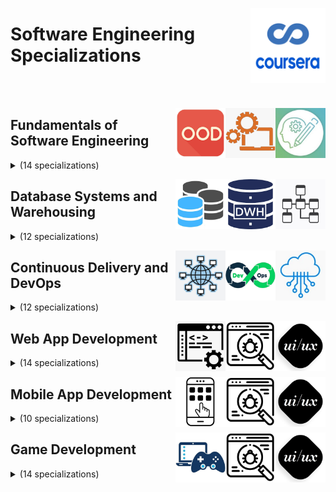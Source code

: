 <a href="https://coursera.org/"><img align="right" width="120" src="/logos/coursera.png"></img></a>

# Software Engineering Specializations

<br><br>

<a href="/eLearning-Platform-Resources/coursera-specializations/software-engineering.md"><img align="right" width="80" src="/logos/system-analysis.png"></img></a>
<a href="/eLearning-Platform-Resources/coursera-specializations/software-engineering.md"><img align="right" width="80" src="/logos/software-engineering.png"></img></a>
<a href="/eLearning-Platform-Resources/coursera-specializations/software-engineering.md"><img align="right" width="80" src="/logos/object-oriented-design.png"></img></a>

## Fundamentals of Software Engineering

<details>
    <summary>(14 specializations)</summary>
    <br>
<table>
    <thead>
        <tr>
<th width="25px">#</th>
<th width="400px">Specialization</th>
<th width="800px">Course Name</th>
<th width="25px">Hrs</th>
        </tr>
    </thead>
    <tbody>
            <tr>
<td rowspan=5 align="center">01</td>
<td rowspan=5 align="center">Requirements Engineering: Secure Software Specifications<br><a href="https://coursera.org/specializations/requirements-engineering-secure-software">Specialization</a><br>by University of Colorado Boulder</td>
<td><a href="https://coursera.org/learn/requirements-gathering-secure">Requirements Gathering for Secure Software Development</a></td>
<td align="center">10</td>
            </tr>
            <tr>
<td><a href="https://coursera.org/learn/requirements-elicitation">Requirements Elicitation: Artifact and Stakeholder Analysis</a></td>
<td align="center">20</td>
            </tr>
            <tr>
<td><a href="https://coursera.org/learn/requirements-specification-goals">Requirements Specifications: Goals and Conflict Analysis</a></td>
<td align="center">20</td>
            </tr>
            <tr>
<td><a href="https://coursera.org/learn/software-requirements-prioritization">Software Requirements Prioritization: Risk Analysis</a></td>
<td align="center">20</td>
            </tr>
            <tr>
<td><a href="https://coursera.org/learn/srs-documents-requirements">SRS Documents: Requirements and Diagrammatic Notations</a></td>
<td align="center">20</td>
            </tr>
            <tr>
<td rowspan=5 align="center">02</td>
<td rowspan=5 align="center">Java Programming and Software Engineering Fundamentals<br><a href="https://coursera.org/specializations/java-programming">Specialization</a><br>by Duke University</td>
<td><a href="https://coursera.org/learn/duke-programming-web">Programming Foundations with JavaScript, HTML and CSS</a></td>
<td align="center">35</td>
            </tr>
            <tr>
<td><a href="https://coursera.org/learn/java-programming">Java Programming: Solving Problems with Software</a></td>
<td align="center">15</td>
            </tr>
            <tr>
<td><a href="https://coursera.org/learn/java-programming-arrays-lists-data">Java Programming: Arrays, Lists, and Structured Data</a></td>
<td align="center">15</td>
            </tr>
            <tr>
<td><a href="https://coursera.org/learn/java-programming-design-principles">Java Programming: Principles of Software Design</a></td>
<td align="center">10</td>
            </tr>
            <tr>
<td><a href="https://coursera.org/learn/java-programming-recommender">Java Programming: Build a Recommendation System</a></td>
<td align="center">10</td>
            </tr>
            <tr>
<td rowspan=4 align="center">03</td>
<td rowspan=4 align="center">Software Design and Architecture<br><a href="https://coursera.org/specializations/software-design-architecture">Specialization</a><br>by University of Alberta</td>
<td><a href="https://coursera.org/learn/object-oriented-design">Object-Oriented Design</a></td>
<td align="center">20</td>
            </tr>
            <tr>
<td><a href="https://coursera.org/learn/design-patterns">Design Patterns</a></td>
<td align="center">25</td>
            </tr>
            <tr>
<td><a href="https://coursera.org/learn/software-architecture">Software Architecture</a></td>
<td align="center">15</td>
            </tr>
            <tr>
<td><a href="https://coursera.org/learn/service-oriented-architecture">Service-Oriented Architecture</a></td>
<td align="center">15</td>
            </tr>
            <tr>
<td rowspan=4 align="center">04</td>
<td rowspan=4 align="center">Secure Software Design<br><a href="https://coursera.org/specializations/secure-software-design">Specialization</a><br>by University of Colorado Boulder</td>
<td><a href="https://coursera.org/learn/software-design-development-life-cycle">Software Design as an Element of the Software Development Lifecycle</a></td>
<td align="center">10</td>
            </tr>
            <tr>
<td><a href="https://coursera.org/learn/software-design-abstraction">Software Design as an Abstraction</a></td>
<td align="center">15</td>
            </tr>
            <tr>
<td><a href="https://coursera.org/learn/software-design-methods-tools">Software Design Methods and Tools</a></td>
<td align="center">15</td>
            </tr>
            <tr>
<td><a href="https://coursera.org/learn/software-design-threats-mitigations">Software Design Threats and Mitigations</a></td>
<td align="center">20</td>
            </tr>
            <tr>
<td rowspan=4 align="center">05</td>
<td rowspan=4 align="center">Software Development Lifecycle<br><a href="https://coursera.org/specializations/software-development-lifecycle">Specialization</a><br>by University of Minnesota</td>
<td><a href="https://coursera.org/learn/software-processes">Software Development Processes and Methodologies</a></td>
<td align="center">20</td>
            </tr>
            <tr>
<td><a href="https://coursera.org/learn/agile-software-development">Agile Software Development</a></td>
<td align="center">15</td>
            </tr>
            <tr>
<td><a href="https://coursera.org/learn/lean-software-development">Lean Software Development</a></td>
<td align="center">15</td>
            </tr>
            <tr>
<td><a href="https://coursera.org/learn/engineering-practices-secure-software-quality">Engineering Practices for Building Quality Software</a></td>
<td align="center">20</td>
            </tr>
            <tr>
<td rowspan=4 align="center">06</td>
<td rowspan=4 align="center">Introduction to Application Development<br><a href="https://coursera.org/specializations/beginning-application-developer">Specialization</a><br>by LearnQuest</td>
<td><a href="https://coursera.org/learn/application-programming-fundamentals">Application Programming Fundamentals</a></td>
<td align="center">10</td>
            </tr>
            <tr>
<td><a href="https://coursera.org/learn/concepts-of-object-oriented-programming">Object-Oriented Programming Concepts</a></td>
<td align="center">10</td>
            </tr>
            <tr>
<td><a href="https://coursera.org/learn/essential-programming-tools">Essential Tools For Application Development</a></td>
<td align="center">10</td>
            </tr>
            <tr>
<td><a href="https://coursera.org/learn/development-methodologies-overview">Development Methodologies Overview</a></td>
<td align="center">15</td>
            </tr>
            <tr>
<td rowspan=4 align="center">07</td>
<td rowspan=4 align="center">Software Testing and Automation<br><a href="https://coursera.org/specializations/software-testing-automation">Specialization</a><br>by University of Minnesota</td>
<td><a href="https://coursera.org/learn/introduction-software-testing">Introduction to Software Testing</a></td>
<td align="center">30</td>
            </tr>
            <tr>
<td><a href="https://coursera.org/learn/black-box-white-box-testing">Black-box and White-box Testing</a></td>
<td align="center">30</td>
            </tr>
            <tr>
<td><a href="https://coursera.org/learn/automated-analysis">Introduction to Automated Analysis</a></td>
<td align="center">20</td>
            </tr>
            <tr>
<td><a href="https://coursera.org/learn/web-mobile-testing">Web and Mobile Testing with Selenium</a></td>
<td align="center">20</td>
            </tr>
            <tr>
<td rowspan=4 align="center">08</td>
<td rowspan=4 align="center">Test-Driven Development<br><a href="https://coursera.org/specializations/test-driven-development">Specialization</a><br>by LearnQuest</td>
<td><a href="https://coursera.org/learn/test-driven-development-overview">Test-Driven Development Overview</a></td>
<td align="center">15</td>
            </tr>
            <tr>
<td><a href="https://coursera.org/learn/a-practical-introduction-to-test-driven-development">A Practical Introduction to Test-Driven Development</a></td>
<td align="center">15</td>
            </tr>
            <tr>
<td><a href="https://coursera.org/learn/test-driven-development-workflow">Integrating Test-Driven Development into Your Workflow</a></td>
<td align="center">20</td>
            </tr>
            <tr>
<td><a href="https://coursera.org/learn/capstone-project-random-person-generator-using-tdd">Test-Driven Development Project: Random Person Generator</a></td>
<td align="center">10</td>
            </tr>
            <tr>
<td rowspan=3 align="center">09</td>
<td rowspan=3 align="center">Front-End Developer<br><a href="https://coursera.org/specializations/front-end-developer">Specialization</a><br>by LearnQuest</td>
<td><a href="https://coursera.org/learn/restful-web-services-jax-rs">RESTful Web Services with JAX-RS</a></td>
<td align="center">10</td>
            </tr>
            <tr>
<td><a href="https://coursera.org/learn/soap-web-services-jax-ws">SOAP Web Services with JAX-WS</a></td>
<td align="center">5</td>
            </tr>
            <tr>
<td><a href="https://coursera.org/learn/html-front-end-developer-web-services">HTML - Front-End Developer</a></td>
<td align="center">5</td>
            </tr>
            <tr>
<td rowspan=6 align="center">10</td>
<td rowspan=6 align="center">Software Engineering Tools and Practices<br><a href="https://coursera.org/specializations/codio-software-engineering">Specialization</a><br>by Codio</td>
<td><a href="https://coursera.org/learn/mastering-ansible-automation">Mastering Ansible Automation</a></td>
<td align="center">10</td>
            </tr>
            <tr>
<td><a href="https://coursera.org/learn/codio-cicd-for-software-developers">CI/CD for Software Developers</a></td>
<td align="center">10</td>
            </tr>
            <tr>
<td><a href="https://coursera.org/learn/codio-software-testing-for-developers">Software Testing for Developers</a></td>
<td align="center">10</td>
            </tr>
            <tr>
<td><a href="https://coursera.org/learn/codio-api-development">API Development</a></td>
<td align="center">10</td>
            </tr>
            <tr>
<td><a href="https://coursera.org/learn/codio-performance-monitoring">Performance Monitoring For Application Developers</a></td>
<td align="center">10</td>
            </tr>
            <tr>
<td><a href="https://coursera.org/learn/codio-restful-mvc-architecture">RESTful MVC Architecture</a></td>
<td align="center">10</td>
            </tr>
            <tr>
<td rowspan=3 align="center">11</td>
<td rowspan=3 align="center">Software Engineering<br><a href="https://coursera.org/specializations/software-engineering">Specialization</a><br>by The Hong Kong University of Science and Technology</td>
<td><a href="https://coursera.org/learn/software-engineering-modeling-software-systems-using-uml">Software Engineering: Modeling Software Systems using UML</a></td>
<td align="center">30</td>
            </tr>
            <tr>
<td><a href="https://coursera.org/learn/software-engineering-implementation-and-testing">Software Engineering: Implementation and Testing</a></td>
<td align="center">20</td>
            </tr>
            <tr>
<td><a href="https://coursera.org/learn/software-engineering-software-design-and-project-management">Software Engineering: Software Design and Project Management</a></td>
<td align="center">20</td>
            </tr>
            <tr>
<td rowspan=3 align="center">12</td>
<td rowspan=3 align="center">Software Architecture for Big Data<br><a href="https://coursera.org/specializations/software-architecture-big-data">Specialization</a><br>by University of Colorado Boulder</td>
<td><a href="https://coursera.org/learn/software-architecture-for-big-data-fundamentals">Fundamentals of Software Architecture for Big Data</a></td>
<td align="center">20</td>
            </tr>
            <tr>
<td><a href="https://coursera.org/learn/software-architecture-patterns-for-big-data">Software Architecture Patterns for Big Data</a></td>
<td align="center">25</td>
            </tr>
            <tr>
<td><a href="https://coursera.org/learn/software-architecture-for-big-data-applications">Applications of Software Architecture for Big Data</a></td>
<td align="center">15</td>
            </tr>
            <tr>
<td rowspan=4 align="center">13</td>
<td rowspan=4 align="center">Spring Framework<br><a href="https://coursera.org/specializations/spring-framework">Specialization</a><br>by LearnQuest</td>
<td><a href="https://coursera.org/learn/spring-ecosystem-and-core">Spring - Ecosystem and Core</a></td>
<td align="center">15</td>
            </tr>
            <tr>
<td><a href="https://coursera.org/learn/spring-mvc-rest-controller">Spring MVC, Spring Boot and Rest Controllers</a></td>
<td align="center">15</td>
            </tr>
            <tr>
<td><a href="https://coursera.org/learn/spring-repositories">Spring Data Repositories</a></td>
<td align="center">10</td>
            </tr>
            <tr>
<td><a href="https://coursera.org/learn/spring-cloud-overview">Spring - Cloud Overview</a></td>
<td align="center">10</td>
            </tr>
            <tr>
<td rowspan=4 align="center">14</td>
<td rowspan=4 align="center">Python Scripting for DevOps<br><a href="https://coursera.org/specializations/python-scripting-devops">Specialization</a><br>by LearnQuest</td>
<td><a href="https://coursera.org/learn/python-scripting-intro">Introduction to Python Scripting for DevOps</a></td>
<td align="center">20</td>
            </tr>
            <tr>
<td><a href="https://coursera.org/learn/python-scripting-dates-classes-collections">Python Scripting: Dates, Classes and Collections</a></td>
<td align="center">15</td>
            </tr>
            <tr>
<td><a href="https://coursera.org/learn/python-scripting-files-inheritance-databases">Python Scripting: Files, Inheritance, and Databases</a></td>
<td align="center">20</td>
            </tr>
            <tr>
<td><a href="https://coursera.org/learn/devops-build-automation-python">DevOps and Build Automation with Python</a></td>
<td align="center">15</td>
            </tr>
    </tbody>
</table>
</details>

<a href="/eLearning-Platform-Resources/coursera-specializations/software-engineering.md"><img align="right" width="80" src="/logos/database-design.png"></img></a>
<a href="/eLearning-Platform-Resources/coursera-specializations/software-engineering.md"><img align="right" width="80" src="/logos/data-warehousing.png"></img></a>
<a href="/eLearning-Platform-Resources/coursera-specializations/software-engineering.md"><img align="right" width="80" src="/logos/database-systems.png"></img></a>

## Database Systems and Warehousing

<details>
    <summary>(12 specializations)</summary>
    <br>
<table>
    <thead>
        <tr>
<th width="25px">#</th>
<th width="400px">Specialization</th>
<th width="800px">Course Name</th>
<th width="25px">Hrs</th>
        </tr>
    </thead>
    <tbody>
            <tr>
<td rowspan=4 align="center">01</td>
<td rowspan=4 align="center">Learn SQL Basics for Data Science<br><a href="https://coursera.org/specializations/learn-sql-basics-data-science">Specialization</a><br>by University of California Davis</td>
<td><a href="https://coursera.org/learn/sql-for-data-science">SQL for Data Science</a></td>
<td align="center">15</td>
            </tr>
            <tr>
<td><a href="https://coursera.org/learn/data-wrangling-analysis-abtesting">Data Wrangling, Analysis and AB Testing with SQL</a></td>
<td align="center">15</td>
            </tr>
            <tr>
<td><a href="https://coursera.org/learn/spark-sql">Distributed Computing with Spark SQL</a></td>
<td align="center">15</td>
            </tr>
            <tr>
<td><a href="https://coursera.org/learn/sql-data-science-capstone">SQL for Data Science Capstone Project</a></td>
<td align="center">35</td>
            </tr>
            <tr>
<td rowspan=5 align="center">02</td>
<td rowspan=5 align="center">Excel to MySQL: Analytic Techniques for Business<br><a href="https://coursera.org/specializations/excel-mysql">Specialization</a><br>by Duke University</td>
<td><a href="https://coursera.org/learn/analytics-business-metrics">Business Metrics for Data-Driven Companies</a></td>
<td align="center">10</td>
            </tr>
            <tr>
<td><a href="https://coursera.org/learn/analytics-excel">Mastering Data Analysis in Excel</a></td>
<td align="center">25</td>
            </tr>
            <tr>
<td><a href="https://coursera.org/learn/analytics-tableau">Data Visualization and Communication with Tableau</a></td>
<td align="center">30</td>
            </tr>
            <tr>
<td><a href="https://coursera.org/learn/analytics-mysql">Managing Big Data with MySQL</a></td>
<td align="center">50</td>
            </tr>
            <tr>
<td><a href="https://coursera.org/learn/analytics-capstone">Increasing Real Estate Management Profits: Harnessing Data Analytics</a></td>
<td align="center">20</td>
            </tr>
            <tr>
<td rowspan=4 align="center">03</td>
<td rowspan=4 align="center">Database systems<br><a href="https://coursera.org/specializations/database-systems">Specialization</a><br>by universidad nacional autonoma de mexico</td>
<td><a href="https://coursera.org/learn/relational-database">Relational database systems</a></td>
<td align="center">25</td>
            </tr>
            <tr>
<td><a href="https://coursera.org/learn/business-intelligence-data-warehousing">Business intelligence and data warehousing</a></td>
<td align="center">15</td>
            </tr>
            <tr>
<td><a href="https://coursera.org/learn/nosql-databases">NoSQL systems</a></td>
<td align="center">15</td>
            </tr>
            <tr>
<td><a href="https://coursera.org/learn/data-intensive-applications">Designing data-intensive applications</a></td>
<td align="center">10</td>
            </tr>
            <tr>
<td rowspan=4 align="center">04</td>
<td rowspan=4 align="center">Oracle SQL Databases<br><a href="https://coursera.org/specializations/oracle-sql-databases">Specialization</a><br>by LearnQuest</td>
<td><a href="https://coursera.org/learn/introduction-to-oracle-sql">Oracle Database Foundations</a></td>
<td align="center">15</td>
            </tr>
            <tr>
<td><a href="https://coursera.org/learn/oracle-database-platform">Oracle Database Platform</a></td>
<td align="center">10</td>
            </tr>
            <tr>
<td><a href="https://coursera.org/learn/oracle-sql-basics">Oracle SQL Basics</a></td>
<td align="center">10</td>
            </tr>
            <tr>
<td><a href="https://coursera.org/learn/oracle-sql-proficiency">Oracle SQL Proficiency</a></td>
<td align="center">10</td>
            </tr>
            <tr>
<td rowspan=4 align="center">05</td>
<td rowspan=4 align="center">PostgreSQL for Everybody<br><a href="https://coursera.org/specializations/postgresql-for-everybody">Specialization</a><br>by University of Michigan</td>
<td><a href="https://coursera.org/learn/database-design-postgresql">Database Design and Basic SQL in PostgreSQL</a></td>
<td align="center">15</td>
            </tr>
            <tr>
<td><a href="https://coursera.org/learn/intermediate-postgresql">Intermediate PostgreSQL</a></td>
<td align="center">20</td>
            </tr>
            <tr>
<td><a href="https://coursera.org/learn/json-natural-language-processing-postgresql">JSON and Natural Language Processing in PostgreSQL</a></td>
<td align="center">20</td>
            </tr>
            <tr>
<td><a href="https://coursera.org/learn/database-architecture-scale-nosql-elasticsearch-postgresql">Database Architecture, Scale, and NoSQL with Elasticsearch</a></td>
<td align="center">10</td>
            </tr>
            <tr>
<td rowspan=5 align="center">06</td>
<td rowspan=5 align="center">Data Warehousing for Business Intelligence<br><a href="https://coursera.org/specializations/data-warehousing">Specialization</a><br>by University of Colorado Boulder</td>
<td><a href="https://coursera.org/learn/database-management">Database Management Essentials</a></td>
<td align="center">45</td>
            </tr>
            <tr>
<td><a href="https://coursera.org/learn/dwdesign">Data Warehouse Concepts, Design, and Data Integration</a></td>
<td align="center">25</td>
            </tr>
            <tr>
<td><a href="https://coursera.org/learn/dwrelational">Relational Database Support for Data Warehouses</a></td>
<td align="center">30</td>
            </tr>
            <tr>
<td><a href="https://coursera.org/learn/business-intelligence-tools">Business Intelligence Concepts, Tools, and Applications</a></td>
<td align="center">25</td>
            </tr>
            <tr>
<td><a href="https://coursera.org/learn/data-warehouse-bi-building">Design and Build a Data Warehouse for Business Intelligence Implementation</a></td>
<td align="center">20</td>
            </tr>
            <tr>
<td rowspan=3 align="center">07</td>
<td rowspan=3 align="center">Database Design and Operational Business Intelligence<br><a href="https://coursera.org/specializations/data-design-operational-business-intellegence">Specialization</a><br>by University of California Irvine</td>
<td><a href="https://coursera.org/learn/nature-of-data-relational-database-design">The Nature of Data and Relational Database Design</a></td>
<td align="center">10</td>
            </tr>
            <tr>
<td><a href="https://coursera.org/learn/data-warehousing-business-intelligence">Data Warehousing and Business Intelligence</a></td>
<td align="center">10</td>
            </tr>
            <tr>
<td><a href="https://coursera.org/learn/business-intelligence-visual-analytics">Business Intelligence and Visual Analytics</a></td>
<td align="center">15</td>
            </tr>
            <tr>
<td rowspan=4 align="center">08</td>
<td rowspan=4 align="center">Java Database Connectivity<br><a href="https://coursera.org/specializations/java-database-connectivity">Specialization</a><br>by LearnQuest</td>
<td><a href="https://coursera.org/learn/java-database-connectivity-introduction">Java Database Connectivity (JDBC) Introduction</a></td>
<td align="center">10</td>
            </tr>
            <tr>
<td><a href="https://coursera.org/learn/java-database-connectivity-prepared-statements">Prepared Statements and Stored Procedures</a></td>
<td align="center">10</td>
            </tr>
            <tr>
<td><a href="https://coursera.org/learn/java-database-connectivity-sql-primer">Java Data Access - SQL Primer</a></td>
<td align="center">10</td>
            </tr>
            <tr>
<td><a href="https://coursera.org/learn/java-database-connectivity-jakarta-persistence">Jakarta Persistence (JPA)</a></td>
<td align="center">15</td>
            </tr>
            <tr>
<td rowspan=4 align="center">09</td>
<td rowspan=4 align="center">Computer Communications<br><a href="https://coursera.org/specializations/computer-communications">Specialization</a><br>by University of Colorado Boulder</td>
<td><a href="https://coursera.org/learn/fundamentals-network-communications">Fundamentals of Network Communication</a></td>
<td align="center">15</td>
            </tr>
            <tr>
<td><a href="https://coursera.org/learn/peer-to-peer-protocols-local-area-networks">Peer-to-Peer Protocols and Local Area Networks</a></td>
<td align="center">20</td>
            </tr>
            <tr>
<td><a href="https://coursera.org/learn/packet-switching-networks-algorithms">Packet Switching Networks and Algorithms</a></td>
<td align="center">20</td>
            </tr>
            <tr>
<td><a href="https://coursera.org/learn/tcp-ip-advanced">TCP/IP and Advanced Topics</a></td>
<td align="center">20</td>
            </tr>
            <tr>
<td rowspan=4 align="center">10</td>
<td rowspan=4 align="center">Fundamentals of Computer Network Security<br><a href="https://coursera.org/specializations/computer-network-security">Specialization</a><br>by University of Colorado Boulder</td>
<td><a href="https://coursera.org/learn/design-secure-networked-systems">Design and Analyze Secure Networked Systems</a></td>
<td align="center">20</td>
            </tr>
            <tr>
<td><a href="https://coursera.org/learn/basic-cryptography-and-crypto-api">Basic Cryptography and Programming with Crypto API</a></td>
<td align="center">20</td>
            </tr>
            <tr>
<td><a href="https://coursera.org/learn/hacking-patching">Hacking and Patching</a></td>
<td align="center">15</td>
            </tr>
            <tr>
<td><a href="https://coursera.org/learn/secure-networked-system-with-firewall-ids">Secure Networked System with Firewall and IDS</a></td>
<td align="center">10</td>
            </tr>
            <tr>
<td rowspan=3 align="center">11</td>
<td rowspan=3 align="center">Introduction to Computer Information Systems<br><a href="https://coursera.org/specializations/introduction-computer-infosystems">Specialization</a><br>by University of California Irvine</td>
<td><a href="https://coursera.org/learn/computer-hardware-software">Computer Hardware and Software</a></td>
<td align="center">15</td>
            </tr>
            <tr>
<td><a href="https://coursera.org/learn/data-security-privacy">Data, Security, and Privacy</a></td>
<td align="center">15</td>
            </tr>
            <tr>
<td><a href="https://coursera.org/learn/productivity-systems-development">Productivity and Systems Development</a></td>
<td align="center">20</td>
            </tr>
            <tr>
<td rowspan=4 align="center">12</td>
<td rowspan=4 align="center">Advanced System Security Design<br><a href="https://coursera.org/specializations/advanced-system-security-design">Specialization</a><br>by University of Colorado Boulder</td>
<td><a href="https://coursera.org/learn/cloud-computing-security">Cloud Computing Security</a></td>
<td align="center">15</td>
            </tr>
            <tr>
<td><a href="https://coursera.org/learn/ddos-attacks-and-defense">DDoS Attacks and Defenses</a></td>
<td align="center">15</td>
            </tr>
            <tr>
<td><a href="https://coursera.org/learn/security-and-privacy-in-tor-network">Security and Privacy in TOR Network</a></td>
<td align="center">25</td>
            </tr>
            <tr>
<td><a href="https://coursera.org/learn/advanced-system-security-topics">Advanced System Security Topics</a></td>
<td align="center">15</td>
            </tr>
    </tbody>
</table>
</details>

<a href="/eLearning-Platform-Resources/coursera-specializations/software-engineering.md"><img align="right" width="80" src="/logos/cloud-computing.png"></img></a>
<a href="/eLearning-Platform-Resources/coursera-specializations/software-engineering.md"><img align="right" width="80" src="/logos/devops.png"></img></a>
<a href="/eLearning-Platform-Resources/coursera-specializations/software-engineering.md"><img align="right" width="80" src="/logos/computer-networks.png"></img></a>

## Continuous Delivery and DevOps

<details>
    <summary>(12 specializations)</summary>
    <br>
<table>
    <thead>
        <tr>
<th width="25px">#</th>
<th width="400px">Specialization</th>
<th width="800px">Course Name</th>
<th width="25px">Hrs</th>
        </tr>
    </thead>
    <tbody>
            <tr>
<td rowspan=4 align="center">01</td>
<td rowspan=4 align="center">AWS Cloud Solutions Architect<br><a href="https://coursera.org/professional-certificates/aws-cloud-solutions-architect">Professional Certificate</a><br>by Amazon Web Services</td>
<td><a href="https://coursera.org/learn/aws-cloud-technical-essentials">AWS Cloud Technical Essentials</a></td>
<td align="center">25</td>
            </tr>
            <tr>
<td><a href="https://coursera.org/learn/architecting-solutions-on-aws">Architecting Solutions on AWS</a></td>
<td align="center">20</td>
            </tr>
            <tr>
<td><a href="https://coursera.org/learn/introduction-to-designing-data-lakes-in-aws">Introduction to Designing Data Lakes on AWS</a></td>
<td align="center">15</td>
            </tr>
            <tr>
<td><a href="https://coursera.org/learn/aws-certified-solutions-architect-associate">Exam Prep: AWS Certified Solutions Architect - Associate</a></td>
<td align="center">10</td>
            </tr>
            <tr>
<td rowspan=9 align="center">02</td>
<td rowspan=9 align="center">AWS Cloud Technology Consultant<br><a href="https://coursera.org/professional-certificates/aws-cloud-technology-consultant">Professional Certificate</a><br>by Amazon Web Services</td>
<td><a href="https://coursera.org/learn/information-technology-and-aws">Introduction to Information Technology and AWS Cloud</a></td>
<td align="center">5</td>
            </tr>
            <tr>
<td><a href="https://coursera.org/learn/aws-cloud-technical-essentials">AWS Cloud Technical Essentials</a></td>
<td align="center">25</td>
            </tr>
            <tr>
<td><a href="https://coursera.org/learn/technical-support-for-aws-workloads">Providing Technical Support for AWS Workloads</a></td>
<td align="center">10</td>
            </tr>
            <tr>
<td><a href="https://coursera.org/learn/developing-applications-in-python-on-aws">Developing Applications in Python on AWS</a></td>
<td align="center">10</td>
            </tr>
            <tr>
<td><a href="https://coursera.org/learn/aws-cloud-consultant-skills">Skills for Working as an AWS Cloud Consultant</a></td>
<td align="center">10</td>
            </tr>
            <tr>
<td><a href="https://coursera.org/learn/devops-and-project-management-aws">DevOps on AWS and Project Management</a></td>
<td align="center">10</td>
            </tr>
            <tr>
<td><a href="https://coursera.org/learn/automation-in-aws">Automation in the AWS Cloud</a></td>
<td align="center">10</td>
            </tr>
            <tr>
<td><a href="https://coursera.org/learn/data-analytics-and-databases-aws">Data Analytics and Databases on AWS</a></td>
<td align="center">10</td>
            </tr>
            <tr>
<td><a href="https://coursera.org/learn/aws-well-architected-framework">Capstone: Following the AWS Well Architected Framework</a></td>
<td align="center">10</td>
            </tr>
            <tr>
<td rowspan=3 align="center">03</td>
<td rowspan=3 align="center">Starting Your Career with AWS Cloud<br><a href="https://coursera.org/specializations/aws-cloud-careers">Specialization</a><br>by Amazon Web Services</td>
<td><a href="https://coursera.org/learn/aws-cloud-careers">Introduction to AWS Cloud Careers</a></td>
<td align="center">5</td>
            </tr>
            <tr>
<td><a href="https://coursera.org/learn/aws-services-tech-pros">AWS Services Overview for IT Professionals</a></td>
<td align="center">5</td>
            </tr>
            <tr>
<td><a href="https://coursera.org/learn/aws-handson-skills">Hands-on with AWS for IT Professionals</a></td>
<td align="center">5</td>
            </tr>
            <tr>
<td rowspan=3 align="center">04</td>
<td rowspan=3 align="center">Developing Applications on AWS<br><a href="https://coursera.org/specializations/building-serverless-applications-aws">Specialization</a><br>by Amazon Web Services</td>
<td><a href="https://coursera.org/learn/integrate-aws-sdk">Integrating AWS with the SDK</a></td>
<td align="center">10</td>
            </tr>
            <tr>
<td><a href="https://coursera.org/learn/aws-serverless">Serverless Architectures on AWS</a></td>
<td align="center">10</td>
            </tr>
            <tr>
<td><a href="https://coursera.org/learn/aws-software-dev">Hands-on with AWS: Software Development Practices</a></td>
<td align="center">10</td>
            </tr>
            <tr>
<td rowspan=4 align="center">05</td>
<td rowspan=4 align="center">AWS Fundamentals<br><a href="https://coursera.org/specializations/aws-fundamentals">Specialization</a><br>by Amazon Web Services</td>
<td><a href="https://coursera.org/learn/aws-cloud-technical-essentials">AWS Cloud Technical Essentials</a></td>
<td align="center">20</td>
            </tr>
            <tr>
<td><a href="https://coursera.org/learn/aws-fundamentals-addressing-security-risk">AWS Fundamentals: Addressing Security Risk</a></td>
<td align="center">10</td>
            </tr>
            <tr>
<td><a href="https://coursera.org/learn/aws-fundamentals-cloud-migration">AWS Fundamentals: Migrating to the Cloud</a></td>
<td align="center">10</td>
            </tr>
            <tr>
<td><a href="https://coursera.org/learn/aws-fundamentals-building-serverless-applications">AWS Fundamentals: Building Serverless Applications</a></td>
<td align="center">15</td>
            </tr>
            <tr>
<td rowspan=4 align="center">06</td>
<td rowspan=4 align="center">DevOps on AWS<br><a href="https://coursera.org/specializations/aws-devops">Specialization</a><br>by Amazon Web Services</td>
<td><a href="https://coursera.org/learn/aws-cloud-technical-essentials">AWS Cloud Technical Essentials</a></td>
<td align="center">20</td>
            </tr>
            <tr>
<td><a href="https://coursera.org/learn/devops-aws-code-build-test">DevOps on AWS: Code, Build, and Test</a></td>
<td align="center">5</td>
            </tr>
            <tr>
<td><a href="https://coursera.org/learn/devops-aws-release-deploy">DevOps on AWS: Release and Deploy</a></td>
<td align="center">5</td>
            </tr>
            <tr>
<td><a href="https://coursera.org/learn/devops-aws-operate-monitor">DevOps on AWS: Operate and Monitor</a></td>
<td align="center">5</td>
            </tr>
            <tr>
<td rowspan=5 align="center">07</td>
<td rowspan=5 align="center">DevOps: Introduction to Developer Operations<br><a href="https://coursera.org/specializations/codio-devops">Specialization</a><br>by Codio</td>
<td><a href="https://coursera.org/learn/mastering-ansible-automation">Mastering Ansible Automation</a></td>
<td align="center">10</td>
            </tr>
            <tr>
<td><a href="https://coursera.org/learn/codio-cicd-for-software-developers">CI/CD for Software Developers</a></td>
<td align="center">10</td>
            </tr>
            <tr>
<td><a href="https://coursera.org/learn/codio-container-creation-and-orchestration-basics">Container Creation and Orchestration Basics</a></td>
<td align="center">10</td>
            </tr>
            <tr>
<td><a href="https://coursera.org/learn/codio-terraform">Introduction to Terraform</a></td>
<td align="center">10</td>
            </tr>
            <tr>
<td><a href="https://coursera.org/learn/codio-performance-monitoring">Performance Monitoring For Application Developers</a></td>
<td align="center">10</td>
            </tr>
            <tr>
<td rowspan=3 align="center">08</td>
<td rowspan=3 align="center">Containers in the Cloud<br><a href="https://coursera.org/specializations/codio-containers-cloud">Specialization</a><br>by Codio</td>
<td><a href="https://coursera.org/learn/codio-container-creation-and-orchestration-basics">Container Creation and Orchestration Basics</a></td>
<td align="center">10</td>
            </tr>
            <tr>
<td><a href="https://coursera.org/learn/codio-terraform">Introduction to Terraform</a></td>
<td align="center">10</td>
            </tr>
            <tr>
<td><a href="https://coursera.org/learn/codio-introduction-to-managing-resources-using-infrastructure-as-code-techniques">Intro to Managing Resources Using Infrastructure-as-Code</a></td>
<td align="center">10</td>
            </tr>
            <tr>
<td rowspan=3 align="center">09</td>
<td rowspan=3 align="center">Cloud Computing Primer for Semi-tech and Business Learners<br><a href="https://coursera.org/specializations/codio-cloud-computing-primer-semi-technical-business">Specialization</a><br>by Codio</td>
<td><a href="https://coursera.org/learn/codio-cloud-computing-primer-semi-tech-business-software-as-a-service-saas">Cloud Computing Primer: Software as a Service (SaaS)</a></td>
<td align="center">5</td>
            </tr>
            <tr>
<td><a href="https://coursera.org/learn/codio-cloud-computing-primer-semi-tech-business-platform-as-a-service-paas">Cloud Computing Primer: Platform as a Service (PaaS)</a></td>
<td align="center">5</td>
            </tr>
            <tr>
<td><a href="https://coursera.org/learn/codio-cloud-computing-primer-semi-tech-business-infrastructure-as-a-service-iaas">Cloud Computing Primer: Infrastructure as a Service (IaaS)</a></td>
<td align="center">5</td>
            </tr>
            <tr>
<td rowspan=4 align="center">10</td>
<td rowspan=4 align="center">Python, Bash and SQL Essentials for Data Engineering<br><a href="https://coursera.org/specializations/python-bash-sql-data-engineering-duke">Specialization</a><br>by Duke University</td>
<td><a href="https://coursera.org/learn/python-and-pandas-for-data-engineering-duke">Python and Pandas for Data Engineering</a></td>
<td align="center">40</td>
            </tr>
            <tr>
<td><a href="https://coursera.org/learn/linux-and-bash-for-data-engineering-duke">Linux and Bash for Data Engineering</a></td>
<td align="center">20</td>
            </tr>
            <tr>
<td><a href="https://coursera.org/learn/scripting-with-python-sql-for-data-engineering-duke">Scripting with Python and SQL for Data Engineering</a></td>
<td align="center">20</td>
            </tr>
            <tr>
<td><a href="https://coursera.org/learn/web-app-command-line-tools-for-data-engineering-duke">Web Applications and Command-Line Tools for Data Engineering</a></td>
<td align="center">15</td>
            </tr>
            <tr>
<td rowspan=6 align="center">11</td>
<td rowspan=6 align="center">Cloud Computing<br><a href="https://coursera.org/specializations/cloud-computing">Specialization</a><br>by University of Illinois at Urbana-Champaign</td>
<td><a href="https://coursera.org/learn/cloud-computing">Cloud Computing Concepts, Part 1</a></td>
<td align="center">25</td>
            </tr>
            <tr>
<td><a href="https://coursera.org/learn/cloud-computing-2">Cloud Computing Concepts: Part 2</a></td>
<td align="center">20</td>
            </tr>
            <tr>
<td><a href="https://coursera.org/learn/cloud-applications-part1">Cloud Computing Applications, Part 1: Cloud Systems and Infrastructure</a></td>
<td align="center">15</td>
            </tr>
            <tr>
<td><a href="https://coursera.org/learn/cloud-applications-part2">Cloud Computing Applications, Part 2: Big Data and Applications in the Cloud</a></td>
<td align="center">20</td>
            </tr>
            <tr>
<td><a href="https://coursera.org/learn/cloud-networking">Cloud Networking</a></td>
<td align="center">25</td>
            </tr>
            <tr>
<td><a href="https://coursera.org/learn/cloud-computing-project">Cloud Computing Project</a></td>
<td align="center">25</td>
            </tr>
            <tr>
<td rowspan=4 align="center">12</td>
<td rowspan=4 align="center">Building Cloud Computing Solutions at Scale<br><a href="https://coursera.org/specializations/building-cloud-computing-solutions-at-scale">Specialization</a><br>by Duke University</td>
<td><a href="https://coursera.org/learn/cloud-computing-foundations-duke">Cloud Computing Foundations</a></td>
<td align="center">20</td>
            </tr>
            <tr>
<td><a href="https://coursera.org/learn/cloud-virtualization-containers-api-duke">Cloud Virtualization, Containers and APIs</a></td>
<td align="center">15</td>
            </tr>
            <tr>
<td><a href="https://coursera.org/learn/cloud-data-engineering-duke">Cloud Data Engineering</a></td>
<td align="center">20</td>
            </tr>
            <tr>
<td><a href="https://coursera.org/learn/cloud-machine-learning-engineering-mlops-duke">Cloud Machine Learning Engineering and MLOps</a></td>
<td align="center">15</td>
            </tr>
    </tbody>
</table>
</details>

<a href="/eLearning-Platform-Resources/coursera-specializations/software-engineering.md"><img align="right" width="80" src="/logos/ui-ux.png"></img></a>
<a href="/eLearning-Platform-Resources/coursera-specializations/software-engineering.md"><img align="right" width="80" src="/logos/software-testing.png"></img></a>
<a href="/eLearning-Platform-Resources/coursera-specializations/software-engineering.md"><img align="right" width="80" src="/logos/web-development.png"></img></a>

## Web App Development

<details>
    <summary>(14 specializations)</summary>
    <br>
<table>
    <thead>
        <tr>
<th width="25px">#</th>
<th width="400px">Specialization</th>
<th width="800px">Course Name</th>
<th width="25px">Hrs</th>
        </tr>
    </thead>
    <tbody>
            <tr>
<td rowspan=6 align="center">01</td>
<td rowspan=6 align="center">Responsive Website Development and Design<br><a href="https://coursera.org/specializations/website-development">Specialization</a><br>by University of London</td>
<td><a href="https://coursera.org/learn/website-coding">Responsive Website Basics: Code with HTML, CSS, and JavaScript</a></td>
<td align="center">20</td>
            </tr>
            <tr>
<td><a href="https://coursera.org/learn/responsive-web-design">Responsive Web Design</a></td>
<td align="center">20</td>
            </tr>
            <tr>
<td><a href="https://coursera.org/learn/meteor-development">Introduction to Meteor.js Development</a></td>
<td align="center">20</td>
            </tr>
            <tr>
<td><a href="https://coursera.org/learn/web-application-development">Web Application Development with JavaScript and MongoDB</a></td>
<td align="center">20</td>
            </tr>
            <tr>
<td><a href="https://coursera.org/learn/responsive-website-examples">Responsive Website Tutorial and Examples</a></td>
<td align="center">20</td>
            </tr>
            <tr>
<td><a href="https://coursera.org/learn/responsive-web-design-capstone">Responsive Website Development and Design Capstone</a></td>
<td align="center">20</td>
            </tr>
            <tr>
<td rowspan=5 align="center">02</td>
<td rowspan=5 align="center">Web Design for Everybody: Basics of Web Development & Coding<br><a href="https://coursera.org/specializations/web-design">Specialization</a><br>by University of Michigan</td>
<td><a href="https://coursera.org/learn/html">Introduction to HTML5</a></td>
<td align="center">15</td>
            </tr>
            <tr>
<td><a href="https://coursera.org/learn/introcss">Introduction to CSS3</a></td>
<td align="center">15</td>
            </tr>
            <tr>
<td><a href="https://coursera.org/learn/javascript">Interactivity with JavaScript</a></td>
<td align="center">15</td>
            </tr>
            <tr>
<td><a href="https://coursera.org/learn/responsivedesign">Advanced Styling with Responsive Design</a></td>
<td align="center">15</td>
            </tr>
            <tr>
<td><a href="https://coursera.org/learn/web-design-project">Web Design for Everybody Capstone</a></td>
<td align="center">25</td>
            </tr>
            <tr>
<td rowspan=4 align="center">03</td>
<td rowspan=4 align="center">Django for Everybody<br><a href="https://coursera.org/specializations/django">Specialization</a><br>by University of Michigan</td>
<td><a href="https://coursera.org/learn/django-database-web-apps">Web Application Technologies and Django</a></td>
<td align="center">15</td>
            </tr>
            <tr>
<td><a href="https://coursera.org/learn/django-build-web-apps">Building Web Applications in Django</a></td>
<td align="center">15</td>
            </tr>
            <tr>
<td><a href="https://coursera.org/learn/django-features-libraries">Django Features and Libraries</a></td>
<td align="center">20</td>
            </tr>
            <tr>
<td><a href="https://coursera.org/learn/django-javascript-jquery-json">Using JavaScript, JQuery, and JSON in Django</a></td>
<td align="center">20</td>
            </tr>
            <tr>
<td rowspan=4 align="center">04</td>
<td rowspan=4 align="center">Web Applications for Everybody<br><a href="https://coursera.org/specializations/web-applications">Specialization</a><br>by University of Michigan</td>
<td><a href="https://coursera.org/learn/web-applications-php">Building Web Applications in PHP</a></td>
<td align="center">30</td>
            </tr>
            <tr>
<td><a href="https://coursera.org/learn/intro-sql">Introduction to Structured Query Language (SQL)</a></td>
<td align="center">20</td>
            </tr>
            <tr>
<td><a href="https://coursera.org/learn/database-applications-php">Building Database Applications in PHP</a></td>
<td align="center">25</td>
            </tr>
            <tr>
<td><a href="https://coursera.org/learn/javascript-jquery-json">JavaScript, jQuery, and JSON</a></td>
<td align="center">25</td>
            </tr>
            <tr>
<td rowspan=4 align="center">05</td>
<td rowspan=4 align="center">Web Technologies and Security<br><a href="https://coursera.org/specializations/codio-web-tech-security">Specialization</a><br>by Codio</td>
<td><a href="https://coursera.org/learn/codio-introduction-to-vuejs-framework">Introduction to VueJS Framework</a></td>
<td align="center">10</td>
            </tr>
            <tr>
<td><a href="https://coursera.org/learn/codio-software-security-for-web-applications">Software Security for Web Applications</a></td>
<td align="center">10</td>
            </tr>
            <tr>
<td><a href="https://coursera.org/learn/codio-data-security-for-web-developers">Data Security for Web Developers</a></td>
<td align="center">10</td>
            </tr>
            <tr>
<td><a href="https://coursera.org/learn/codio-angular-for-front-end-engineers">Angular for Front End Engineers</a></td>
<td align="center">10</td>
            </tr>
            <tr>
<td rowspan=5 align="center">06</td>
<td rowspan=5 align="center">Rust Programming<br><a href="https://coursera.org/specializations/rust-programming">Specialization</a><br>by Duke University</td>
<td><a href="https://coursera.org/learn/rust-fundamentals">Rust Fundamentals</a></td>
<td align="center">35</td>
            </tr>
            <tr>
<td><a href="https://coursera.org/learn/data-engineering-rust">Data Engineering with Rust</a></td>
<td align="center">25</td>
            </tr>
            <tr>
<td><a href="https://coursera.org/learn/rust-for-devops">Rust for DevOps</a></td>
<td align="center">15</td>
            </tr>
            <tr>
<td><a href="https://coursera.org/learn/python-rust-linux">Python and Rust with Linux Command Line Tools</a></td>
<td align="center">20</td>
            </tr>
            <tr>
<td><a href="https://coursera.org/learn/rust-llmops">Rust for Large Language Model Operations (LLMOps)</a></td>
<td align="center">20</td>
            </tr>
            <tr>
<td rowspan=3 align="center">07</td>
<td rowspan=3 align="center">Java FullStack Developer<br><a href="https://coursera.org/specializations/java-fullstack">Specialization</a><br>by Board Infinity</td>
<td><a href="https://coursera.org/learn/fundamentals-of-java-programming">Fundamentals of Java Programming</a></td>
<td align="center">20</td>
            </tr>
            <tr>
<td><a href="https://coursera.org/learn/frontend-development-for-java-full-stack">Frontend for Java Full Stack Development</a></td>
<td align="center">25</td>
            </tr>
            <tr>
<td><a href="https://coursera.org/learn/data-structures--backend-with-java">Data Structures & Backend with Java</a></td>
<td align="center">20</td>
            </tr>
            <tr>
<td rowspan=3 align="center">08</td>
<td rowspan=3 align="center">.NET FullStack Developer<br><a href="https://coursera.org/specializations/dot-net-fullstack">Specialization</a><br>by Board Infinity</td>
<td><a href="https://coursera.org/learn/dot-net-full-stack-foundation">.Net Full Stack Foundation</a></td>
<td align="center">20</td>
            </tr>
            <tr>
<td><a href="https://coursera.org/learn/frontend-development-using-react">Frontend Development using React</a></td>
<td align="center">20</td>
            </tr>
            <tr>
<td><a href="https://coursera.org/learn/backend-development-dot-net-fullstack">Backend Development for .Net Full Stack</a></td>
<td align="center">20</td>
            </tr>
            <tr>
<td rowspan=3 align="center">09</td>
<td rowspan=3 align="center">ASP.NET for Experienced Developers<br><a href="https://coursera.org/specializations/asp-dot-net-experience">Specialization</a><br>by Board Infinity</td>
<td><a href="https://coursera.org/learn/c-sharp-for-dot-net">C# for .NET Developers</a></td>
<td align="center">15</td>
            </tr>
            <tr>
<td><a href="https://coursera.org/learn/backend-development-with-asp-dot-net">Backend Development using ASP.Net</a></td>
<td align="center">20</td>
            </tr>
            <tr>
<td><a href="https://coursera.org/learn/microservices-and-deployment-by-using-aspnet">Microservices and Deployment by using ASP.NET</a></td>
<td align="center">15</td>
            </tr>
            <tr>
<td rowspan=3 align="center">10</td>
<td rowspan=3 align="center">Build Website with HTML, JavaScript, AngularJS, and React<br><a href="https://coursera.org/specializations/build-dynamic-website">Specialization</a><br>by Board Infinity</td>
<td><a href="https://coursera.org/learn/build-a-webpage-with-html-and-css">Build a Webpage with HTML and CSS</a></td>
<td align="center">20</td>
            </tr>
            <tr>
<td><a href="https://coursera.org/learn/javascript-for-web-development">JavaScript for Web Development</a></td>
<td align="center">15</td>
            </tr>
            <tr>
<td><a href="https://coursera.org/learn/libraries-and-frameworks-for-frontend-development">Libraries and Frameworks for Frontend Development</a></td>
<td align="center">15</td>
            </tr>
            <tr>
<td rowspan=3 align="center">11</td>
<td rowspan=3 align="center">Learning MEAN Stack by Building Real world Application<br><a href="https://coursera.org/specializations/mean-stack">Specialization</a><br>by Board Infinity</td>
<td><a href="https://coursera.org/learn/frontend-development-using-angular">Frontend Development using Angular</a></td>
<td align="center">25</td>
            </tr>
            <tr>
<td><a href="https://coursera.org/learn/restful-apis-with-node-and-express">Building RESTful APIs with Node.js and Express</a></td>
<td align="center">15</td>
            </tr>
            <tr>
<td><a href="https://coursera.org/learn/building-a-complete-mean-stack-application">Building a Complete MEAN Stack Application</a></td>
<td align="center">10</td>
            </tr>
            <tr>
<td rowspan=3 align="center">12</td>
<td rowspan=3 align="center">Building React and ASP.NET MVC 5 Applications<br><a href="https://coursera.org/specializations/react-and-mvc">Specialization</a><br>by Board Infinity</td>
<td><a href="https://coursera.org/learn/dot-net-foundation">ASP.NET Core Foundation</a></td>
<td align="center">15</td>
            </tr>
            <tr>
<td><a href="https://coursera.org/learn/react-fundamentals">React Fundamentals</a></td>
<td align="center">15</td>
            </tr>
            <tr>
<td><a href="https://coursera.org/learn/react-mvc-app">Building React Application using ASP.NET MVC5</a></td>
<td align="center">20</td>
            </tr>
            <tr>
<td rowspan=4 align="center">13</td>
<td rowspan=4 align="center">Advanced Django: Mastering Django and Django Rest Framework<br><a href="https://coursera.org/specializations/codio-advanced-django-and-django-rest-framework">Specialization</a><br>by Codio</td>
<td><a href="https://coursera.org/learn/codio-advanced-django-building-blog">Advanced Django: Building a Blog</a></td>
<td align="center">10</td>
            </tr>
            <tr>
<td><a href="https://coursera.org/learn/codio-advanced-django-intro-drf">Advanced Django: Introduction to Django Rest Framework</a></td>
<td align="center">10</td>
            </tr>
            <tr>
<td><a href="https://coursera.org/learn/codio-advanced-django-advanced-drf">Advanced Django: Advanced Django Rest Framework</a></td>
<td align="center">10</td>
            </tr>
            <tr>
<td><a href="https://coursera.org/learn/codio-advanced-django-external-apis-task-queuing">Advanced Django: External APIs and Task Queuing</a></td>
<td align="center">10</td>
            </tr>
            <tr>
<td rowspan=5 align="center">14</td>
<td rowspan=5 align="center">Building Your Freelancing Career<br><a href="https://coursera.org/specializations/freelancing">Specialization</a><br>by California Institute of the Arts</td>
<td><a href="https://coursera.org/learn/freelancing-business">Plan a Successful Freelancing Business</a></td>
<td align="center">10</td>
            </tr>
            <tr>
<td><a href="https://coursera.org/learn/making-money-freelancing">Making Money as a Freelancer</a></td>
<td align="center">10</td>
            </tr>
            <tr>
<td><a href="https://coursera.org/learn/launching-your-freelancing-business">Launching Your Freelancing Business</a></td>
<td align="center">10</td>
            </tr>
            <tr>
<td><a href="https://coursera.org/learn/protect-and-grow-your-business">Protect and Grow Your Freelancing Business</a></td>
<td align="center">10</td>
            </tr>
            <tr>
<td><a href="https://coursera.org/learn/building-your-freelancing-career">Building Your Freelancing Career Capstone</a></td>
<td align="center">15</td>
            </tr>
    </tbody>
</table>
</details>

<a href="/eLearning-Platform-Resources/coursera-specializations/software-engineering.md"><img align="right" width="80" src="/logos/ui-ux.png"></img></a>
<a href="/eLearning-Platform-Resources/coursera-specializations/software-engineering.md"><img align="right" width="80" src="/logos/software-testing.png"></img></a>
<a href="/eLearning-Platform-Resources/coursera-specializations/software-engineering.md"><img align="right" width="80" src="/logos/mobile-development.png"></img></a>

## Mobile App Development

<details>
    <summary>(10 specializations)</summary>
    <br>
<table>
    <thead>
        <tr>
<th width="25px">#</th>
<th width="400px">Specialization</th>
<th width="800px">Course Name</th>
<th width="25px">Hrs</th>
        </tr>
    </thead>
    <tbody>
            <tr>
<td rowspan=2 align="center">01</td>
<td rowspan=2 align="center">by University of Maryland College Park</td>
<td><a href="https://coursera.org/learn/android-programming">Programming Mobile Applications for Android Handheld Systems: Part 1</a></td>
<td align="center">30</td>
            </tr>
            <tr>
<td><a href="https://coursera.org/learn/android-programming-2">Programming Mobile Applications for Android Handheld Systems: Part 2</a></td>
<td align="center">20</td>
            </tr>
            <tr>
<td rowspan=1 align="center">02</td>
<td rowspan=1 align="center"><br>by The Hong Kong University of Science and Technology<br><br></td>
<td><a href="https://coursera.org/learn/app-inventor-android">Developing Android Apps with App Inventor</a></td>
<td align="center">40</td>
            </tr>
            <tr>
<td rowspan=1 align="center">03</td>
<td rowspan=1 align="center"><br>by JetBrains<br><br></td>
<td><a href="https://coursera.org/learn/kotlin-for-java-developers">Kotlin for Java Developers</a></td>
<td align="center">25</td>
            </tr>
            <tr>
<td rowspan=1 align="center">04</td>
<td rowspan=1 align="center"><br>by Board Infinity<br><br></td>
<td><a href="https://coursera.org/learn/android-architecturemultimedia-framework">Android Architecture/Multimedia Framework</a></td>
<td align="center">15</td>
            </tr>
            <tr>
<td rowspan=5 align="center">05</td>
<td rowspan=5 align="center">Android App Development<br><a href="https://coursera.org/specializations/android-app-development">Specialization</a><br>by Vanderbilt University</td>
<td><a href="https://coursera.org/learn/java-for-android">Java for Android</a></td>
<td align="center">45</td>
            </tr>
            <tr>
<td><a href="https://coursera.org/learn/androidapps">Android App Components - Intents, Activities, and Broadcast Receivers</a></td>
<td align="center">15</td>
            </tr>
            <tr>
<td><a href="https://coursera.org/learn/androidapps-2">Android App Components - Services, Local IPC, and Content Providers</a></td>
<td align="center">15</td>
            </tr>
            <tr>
<td><a href="https://coursera.org/learn/engineeringandroidapps">Engineering Maintainable Android Apps</a></td>
<td align="center">10</td>
            </tr>
            <tr>
<td><a href="https://coursera.org/learn/aadcapstone">Capstone MOOC for "Android App Development"</a></td>
<td align="center">10</td>
            </tr>
            <tr>
<td rowspan=4 align="center">06</td>
<td rowspan=4 align="center">Advanced App Development in Android<br><a href="https://coursera.org/specializations/advanced-app-android">Specialization</a><br>by Imperial College London</td>
<td><a href="https://coursera.org/learn/intro-android-graphics">Introduction to Android graphics</a></td>
<td align="center">20</td>
            </tr>
            <tr>
<td><a href="https://coursera.org/learn/android-graphics-opengl-es">Android Graphics with OpenGL ES</a></td>
<td align="center">25</td>
            </tr>
            <tr>
<td><a href="https://coursera.org/learn/3d-graphics-android-sensors-vr">3D Graphics in Android: Sensors and VR</a></td>
<td align="center">30</td>
            </tr>
            <tr>
<td><a href="https://coursera.org/learn/aada-capstone">Advanced App Development in Android Capstone</a></td>
<td align="center">25</td>
            </tr>
            <tr>
<td rowspan=6 align="center">07</td>
<td rowspan=6 align="center">iOS Development for Creative Entrepreneurs<br><a href="https://coursera.org/specializations/ios-development">Specialization</a><br>by University of California Irvine</td>
<td><a href="https://coursera.org/learn/objective-c">Foundations of Objective-C App Development</a></td>
<td align="center">20</td>
            </tr>
            <tr>
<td><a href="https://coursera.org/learn/security">Networking and Security in iOS Applications</a></td>
<td align="center">20</td>
            </tr>
            <tr>
<td><a href="https://coursera.org/learn/ui">Best Practices for iOS User Interface Design</a></td>
<td align="center">20</td>
            </tr>
            <tr>
<td><a href="https://coursera.org/learn/games">Games, Sensors and Media</a></td>
<td align="center">25</td>
            </tr>
            <tr>
<td><a href="https://coursera.org/learn/iosswift">Toward the Future of iOS Development with Swift</a></td>
<td align="center">25</td>
            </tr>
            <tr>
<td><a href="https://coursera.org/learn/transreality-gaming">iOS Project: Transreality Game</a></td>
<td align="center">20</td>
            </tr>
            <tr>
<td rowspan=4 align="center">08</td>
<td rowspan=4 align="center">Swift 5 iOS Application Developer<br><a href="https://coursera.org/specializations/swift-5-ios-app-developer">Specialization</a><br>by LearnQuest</td>
<td><a href="https://coursera.org/learn/swift-5-programming-introduction">Introduction to Programming in Swift 5</a></td>
<td align="center">15</td>
            </tr>
            <tr>
<td><a href="https://coursera.org/learn/ios-app-development-swift-5">Introduction to iOS App Development with Swift 5</a></td>
<td align="center">15</td>
            </tr>
            <tr>
<td><a href="https://coursera.org/learn/swift-ios-tables-networking">Tables, Data & Networking in iOS</a></td>
<td align="center">20</td>
            </tr>
            <tr>
<td><a href="https://coursera.org/learn/ios-swift-app-store-in-app-purchase">iOS App Store & In-App Purchases</a></td>
<td align="center">15</td>
            </tr>
            <tr>
<td rowspan=4 align="center">09</td>
<td rowspan=4 align="center">iOS App Development with Swift<br><a href="https://coursera.org/specializations/app-development">Specialization</a><br>by University of Toronto</td>
<td><a href="https://coursera.org/learn/swift-programming">Introduction To Swift Programming</a></td>
<td align="center">10</td>
            </tr>
            <tr>
<td><a href="https://coursera.org/learn/ios-app-development-basics">iOS App Development Basics</a></td>
<td align="center">10</td>
            </tr>
            <tr>
<td><a href="https://coursera.org/learn/ios-app-design-development">App Design and Development for iOS</a></td>
<td align="center">10</td>
            </tr>
            <tr>
<td><a href="https://coursera.org/learn/build-app">Build Your Own iOS App</a></td>
<td align="center">10</td>
            </tr>
            <tr>
<td rowspan=5 align="center">10</td>
<td rowspan=5 align="center">Building Your Freelancing Career<br><a href="https://coursera.org/specializations/freelancing">Specialization</a><br>by California Institute of the Arts</td>
<td><a href="https://coursera.org/learn/freelancing-business">Plan a Successful Freelancing Business</a></td>
<td align="center">10</td>
            </tr>
            <tr>
<td><a href="https://coursera.org/learn/making-money-freelancing">Making Money as a Freelancer</a></td>
<td align="center">10</td>
            </tr>
            <tr>
<td><a href="https://coursera.org/learn/launching-your-freelancing-business">Launching Your Freelancing Business</a></td>
<td align="center">10</td>
            </tr>
            <tr>
<td><a href="https://coursera.org/learn/protect-and-grow-your-business">Protect and Grow Your Freelancing Business</a></td>
<td align="center">10</td>
            </tr>
            <tr>
<td><a href="https://coursera.org/learn/building-your-freelancing-career">Building Your Freelancing Career Capstone</a></td>
<td align="center">15</td>
            </tr>
    </tbody>
</table>
</details>

<a href="/eLearning-Platform-Resources/coursera-specializations/software-engineering.md"><img align="right" width="80" src="/logos/ui-ux.png"></img></a>
<a href="/eLearning-Platform-Resources/coursera-specializations/software-engineering.md"><img align="right" width="80" src="/logos/software-testing.png"></img></a>
<a href="/eLearning-Platform-Resources/coursera-specializations/software-engineering.md"><img align="right" width="80" src="/logos/game-development.png"></img></a>

## Game Development

<details>
    <summary>(14 specializations)</summary>
    <br>
<table>
    <thead>
        <tr>
<th width="25px">#</th>
<th width="400px">Specialization</th>
<th width="800px">Course Name</th>
<th width="25px">Hrs</th>
        </tr>
    </thead>
    <tbody>
            <tr>
<td rowspan=5 align="center">01</td>
<td rowspan=5 align="center">Game Design: Art and Concepts<br><a href="https://coursera.org/specializations/game-design">Specialization</a><br>by California Institute of the Arts</td>
<td><a href="https://coursera.org/learn/game-design">Introduction to Game Design</a></td>
<td align="center">10</td>
            </tr>
            <tr>
<td><a href="https://coursera.org/learn/video-game-story">Story and Narrative Development for Video Games</a></td>
<td align="center">15</td>
            </tr>
            <tr>
<td><a href="https://coursera.org/learn/video-game-world">World Design for Video Games</a></td>
<td align="center">15</td>
            </tr>
            <tr>
<td><a href="https://coursera.org/learn/game-character-design">Character Design for Video Games</a></td>
<td align="center">15</td>
            </tr>
            <tr>
<td><a href="https://coursera.org/learn/game-design-document">Game Design Document: Define the Art & Concepts</a></td>
<td align="center">20</td>
            </tr>
            <tr>
<td rowspan=5 align="center">02</td>
<td rowspan=5 align="center">Game Design and Development<br><a href="https://coursera.org/specializations/game-development">Specialization</a><br>by Michigan State University</td>
<td><a href="https://coursera.org/learn/game-development">Introduction to Game Development</a></td>
<td align="center">20</td>
            </tr>
            <tr>
<td><a href="https://coursera.org/learn/gamedesign">Principles of Game Design</a></td>
<td align="center">20</td>
            </tr>
            <tr>
<td><a href="https://coursera.org/learn/gamedev-business">Business of Games and Entrepreneurship</a></td>
<td align="center">20</td>
            </tr>
            <tr>
<td><a href="https://coursera.org/learn/gamedev-platforms">Game Development for Modern Platforms</a></td>
<td align="center">15</td>
            </tr>
            <tr>
<td><a href="https://coursera.org/learn/gamedev-capstone">Game Design and Development Capstone</a></td>
<td align="center">20</td>
            </tr>
            <tr>
<td rowspan=4 align="center">03</td>
<td rowspan=4 align="center">Art for Games<br><a href="https://coursera.org/specializations/art-for-games">Specialization</a><br>by Michigan State University</td>
<td><a href="https://coursera.org/learn/pixel-art-video-games">Pixel Art for Video Games</a></td>
<td align="center">10</td>
            </tr>
            <tr>
<td><a href="https://coursera.org/learn/low-poly-art-video-games">Low Poly Art For Video Games</a></td>
<td align="center">20</td>
            </tr>
            <tr>
<td><a href="https://coursera.org/learn/3d-game-prop-production">Current Gen 3D Game Prop Production</a></td>
<td align="center">15</td>
            </tr>
            <tr>
<td><a href="https://coursera.org/learn/concept-art-video-games">Concept Art for Video Games</a></td>
<td align="center">10</td>
            </tr>
            <tr>
<td rowspan=5 align="center">04</td>
<td rowspan=5 align="center">Game Design and Development with Unity 2020<br><a href="https://coursera.org/specializations/game-design-and-development">Specialization</a><br>by Michigan State University</td>
<td><a href="https://coursera.org/learn/game-design-and-development-1">Game Design and Development 1: 2D Shooter</a></td>
<td align="center">15</td>
            </tr>
            <tr>
<td><a href="https://coursera.org/learn/game-design-and-development-2">Game Design and Development 2: 2D Platformer</a></td>
<td align="center">15</td>
            </tr>
            <tr>
<td><a href="https://coursera.org/learn/game-design-and-development-3">Game Design and Development 3: 3D Shooter</a></td>
<td align="center">15</td>
            </tr>
            <tr>
<td><a href="https://coursera.org/learn/game-design-and-development-4">Game Design and Development 4: 3D Platformer</a></td>
<td align="center">15</td>
            </tr>
            <tr>
<td><a href="https://coursera.org/learn/game-design-and-development-5">Game Design and Development 5: Capstone Project</a></td>
<td align="center">20</td>
            </tr>
            <tr>
<td rowspan=5 align="center">05</td>
<td rowspan=5 align="center">Virtual Reality<br><a href="https://coursera.org/specializations/virtual-reality">Specialization</a><br>by University of London</td>
<td><a href="https://coursera.org/learn/introduction-virtual-reality">Introduction to Virtual Reality</a></td>
<td align="center">15</td>
            </tr>
            <tr>
<td><a href="https://coursera.org/learn/3d-models-virtual-reality">3D Models for Virtual Reality</a></td>
<td align="center">15</td>
            </tr>
            <tr>
<td><a href="https://coursera.org/learn/3d-interaction-design-virtual-reality">3D Interaction Design in Virtual Reality</a></td>
<td align="center">15</td>
            </tr>
            <tr>
<td><a href="https://coursera.org/learn/interactive-3d-characters-social-virtual-reality">Building Interactive 3D Characters and Social VR</a></td>
<td align="center">15</td>
            </tr>
            <tr>
<td><a href="https://coursera.org/learn/making-virtual-reality-game">Making Your First Virtual Reality Game</a></td>
<td align="center">30</td>
            </tr>
            <tr>
<td rowspan=5 align="center">06</td>
<td rowspan=5 align="center">C# Programming for Unity Game Development<br><a href="https://coursera.org/specializations/programming-unity-game-development">Specialization</a><br>by University of Colorado Boulder</td>
<td><a href="https://coursera.org/learn/introduction-programming-unity">Introduction to C# Programming and Unity</a></td>
<td align="center">20</td>
            </tr>
            <tr>
<td><a href="https://coursera.org/learn/more-programming-unity">More C# Programming and Unity</a></td>
<td align="center">20</td>
            </tr>
            <tr>
<td><a href="https://coursera.org/learn/intermediate-object-oriented-programming-unity-games">Intermediate Object-Oriented Programming for Unity Games</a></td>
<td align="center">15</td>
            </tr>
            <tr>
<td><a href="https://coursera.org/learn/data-structures-design-patterns">Data Structures and Design Patterns for Game Developers</a></td>
<td align="center">20</td>
            </tr>
            <tr>
<td><a href="https://coursera.org/learn/programming-unity-game-development-project">C# Programming for Unity Game Development Capstone Project</a></td>
<td align="center">15</td>
            </tr>
            <tr>
<td rowspan=4 align="center">07</td>
<td rowspan=4 align="center">C++ Programming for Unreal Game Development<br><a href="https://coursera.org/specializations/cplusplusunrealgamedevelopment">Specialization</a><br>by University of Colorado Boulder</td>
<td><a href="https://coursera.org/learn/introductionprogrammingunreal">Introduction to C++ Programming and Unreal</a></td>
<td align="center">20</td>
            </tr>
            <tr>
<td><a href="https://coursera.org/learn/more-programming-unreal">More C++ Programming and Unreal</a></td>
<td align="center">20</td>
            </tr>
            <tr>
<td><a href="https://coursera.org/learn/cpp-class-development">C++ Class Development</a></td>
<td align="center">20</td>
            </tr>
            <tr>
<td><a href="https://coursera.org/learn/intermediate-object-oriented-programming--unreal-games">Intermediate Object-Oriented Programming for Unreal Games</a></td>
<td align="center">20</td>
            </tr>
            <tr>
<td rowspan=6 align="center">08</td>
<td rowspan=6 align="center">User Experience Research and Design<br><a href="https://coursera.org/specializations/michiganux">Specialization</a><br>by University of Michigan</td>
<td><a href="https://coursera.org/learn/introtoux-principles-and-processes">Introduction to User Experience Principles and Processes</a></td>
<td align="center">15</td>
            </tr>
            <tr>
<td><a href="https://coursera.org/learn/understanding-user-needs">Understanding User Needs</a></td>
<td align="center">15</td>
            </tr>
            <tr>
<td><a href="https://coursera.org/learn/evaluating-designs-with-users">Evaluating Designs with Users</a></td>
<td align="center">10</td>
            </tr>
            <tr>
<td><a href="https://coursera.org/learn/ux-design-concept-wireframe">UX Design: From Concept to Prototype</a></td>
<td align="center">20</td>
            </tr>
            <tr>
<td><a href="https://coursera.org/learn/ux-research-at-scale">UX Research at Scale: Surveys, Analytics, Online Testing</a></td>
<td align="center">25</td>
            </tr>
            <tr>
<td><a href="https://coursera.org/learn/user-experience-capstone">UX (User Experience) Capstone</a></td>
<td align="center">20</td>
            </tr>
            <tr>
<td rowspan=8 align="center">09</td>
<td rowspan=8 align="center">Interaction Design<br><a href="https://coursera.org/specializations/interaction-design">Specialization</a><br>by University of California San Diego</td>
<td><a href="https://coursera.org/learn/human-computer-interaction">Human-Centered Design: an Introduction</a></td>
<td align="center">15</td>
            </tr>
            <tr>
<td><a href="https://coursera.org/learn/design-principles">Design Principles: an Introduction</a></td>
<td align="center">15</td>
            </tr>
            <tr>
<td><a href="https://coursera.org/learn/social-computing">Social Computing</a></td>
<td align="center">10</td>
            </tr>
            <tr>
<td><a href="https://coursera.org/learn/interaction-techniques">Input and Interaction</a></td>
<td align="center">10</td>
            </tr>
            <tr>
<td><a href="https://coursera.org/learn/user-research">User Experience: Research & Prototyping</a></td>
<td align="center">15</td>
            </tr>
            <tr>
<td><a href="https://coursera.org/learn/infodesign">Information Design</a></td>
<td align="center">15</td>
            </tr>
            <tr>
<td><a href="https://coursera.org/learn/designexperiments">Designing, Running, and Analyzing Experiments</a></td>
<td align="center">15</td>
            </tr>
            <tr>
<td><a href="https://coursera.org/learn/interaction-design-capstone">Interaction Design Capstone Project</a></td>
<td align="center">40</td>
            </tr>
            <tr>
<td rowspan=4 align="center">10</td>
<td rowspan=4 align="center">UI / UX Design<br><a href="https://coursera.org/specializations/ui-ux-design">Specialization</a><br>by California Institute of the Arts</td>
<td><a href="https://coursera.org/learn/visual-elements-user-interface-design">Visual Elements of User Interface Design</a></td>
<td align="center">20</td>
            </tr>
            <tr>
<td><a href="https://coursera.org/learn/ux-design-fundamentals">UX Design Fundamentals</a></td>
<td align="center">15</td>
            </tr>
            <tr>
<td><a href="https://coursera.org/learn/web-design-strategy">Web Design: Strategy and Information Architecture</a></td>
<td align="center">15</td>
            </tr>
            <tr>
<td><a href="https://coursera.org/learn/web-design-wireframes-prototypes">Web Design: Wireframes to Prototypes</a></td>
<td align="center">45</td>
            </tr>
            <tr>
<td rowspan=7 align="center">11</td>
<td rowspan=7 align="center">Google UX Design<br><a href="https://coursera.org/professional-certificates/google-ux-design">Professional Certificate</a><br>by Google</td>
<td><a href="https://coursera.org/learn/foundations-user-experience-design">Foundations of User Experience (UX) Design</a></td>
<td align="center">25</td>
            </tr>
            <tr>
<td><a href="https://coursera.org/learn/start-ux-design-process">Start the UX Design Process: Empathize, Define, and Ideate</a></td>
<td align="center">35</td>
            </tr>
            <tr>
<td><a href="https://coursera.org/learn/wireframes-low-fidelity-prototypes">Build Wireframes and Low-Fidelity Prototypes</a></td>
<td align="center">20</td>
            </tr>
            <tr>
<td><a href="https://coursera.org/learn/conduct-ux-research">Conduct UX Research and Test Early Concepts</a></td>
<td align="center">25</td>
            </tr>
            <tr>
<td><a href="https://coursera.org/learn/high-fidelity-designs-prototype">Create High-Fidelity Designs and Prototypes in Figma</a></td>
<td align="center">35</td>
            </tr>
            <tr>
<td><a href="https://coursera.org/learn/responsive-web-design-adobe-xd">Responsive Web Design in Adobe XD</a></td>
<td align="center">40</td>
            </tr>
            <tr>
<td><a href="https://coursera.org/learn/ux-design-jobs">Design a User Experience for Social Good & Prepare for Jobs</a></td>
<td align="center">50</td>
            </tr>
            <tr>
<td rowspan=4 align="center">12</td>
<td rowspan=4 align="center">User Interface Design<br><a href="https://coursera.org/specializations/user-interface-design">Specialization</a><br>by University of Minnesota</td>
<td><a href="https://coursera.org/learn/visual-elements-user-interface-design">Introduction to UI Design</a></td>
<td align="center">15</td>
            </tr>
            <tr>
<td><a href="https://coursera.org/learn/ux-design-fundamentals">User Research and Design</a></td>
<td align="center">10</td>
            </tr>
            <tr>
<td><a href="https://coursera.org/learn/web-design-strategy">Prototyping and Design</a></td>
<td align="center">15</td>
            </tr>
            <tr>
<td><a href="https://coursera.org/learn/web-design-wireframes-prototypes">Evaluating User Interfaces</a></td>
<td align="center">15</td>
            </tr>
            <tr>
<td rowspan=5 align="center">13</td>
<td rowspan=5 align="center">Graphic Design<br><a href="https://coursera.org/specializations/graphic-design">Specialization</a><br>by California Institute of the Arts</td>
<td><a href="https://coursera.org/learn/fundamentals-of-graphic-design">Fundamentals of Graphic Design</a></td>
<td align="center">15</td>
            </tr>
            <tr>
<td><a href="https://coursera.org/learn/typography">Introduction to Typography</a></td>
<td align="center">10</td>
            </tr>
            <tr>
<td><a href="https://coursera.org/learn/image-making">Introduction to Imagemaking</a></td>
<td align="center">15</td>
            </tr>
            <tr>
<td><a href="https://coursera.org/learn/graphic-design-history">Ideas from the History of Graphic Design</a></td>
<td align="center">10</td>
            </tr>
            <tr>
<td><a href="https://coursera.org/learn/brand-new-brand">Brand New Brand</a></td>
<td align="center">25</td>
            </tr>
            <tr>
<td rowspan=5 align="center">14</td>
<td rowspan=5 align="center">Building Your Freelancing Career<br><a href="https://coursera.org/specializations/freelancing">Specialization</a><br>by California Institute of the Arts</td>
<td><a href="https://coursera.org/learn/freelancing-business">Plan a Successful Freelancing Business</a></td>
<td align="center">10</td>
            </tr>
            <tr>
<td><a href="https://coursera.org/learn/making-money-freelancing">Making Money as a Freelancer</a></td>
<td align="center">10</td>
            </tr>
            <tr>
<td><a href="https://coursera.org/learn/launching-your-freelancing-business">Launching Your Freelancing Business</a></td>
<td align="center">10</td>
            </tr>
            <tr>
<td><a href="https://coursera.org/learn/protect-and-grow-your-business">Protect and Grow Your Freelancing Business</a></td>
<td align="center">10</td>
            </tr>
            <tr>
<td><a href="https://coursera.org/learn/building-your-freelancing-career">Building Your Freelancing Career Capstone</a></td>
<td align="center">15</td>
            </tr>
    </tbody>
</table>
</details>

